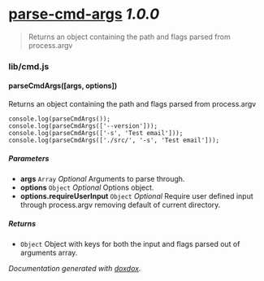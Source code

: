 # [parse-cmd-args](https://github.com/neogeek/parse-cmd-args) *1.0.0*

> Returns an object containing the path and flags parsed from process.argv


### lib/cmd.js


#### parseCmdArgs([args, options]) 

Returns an object containing the path and flags parsed from process.argv

    console.log(parseCmdArgs());
    console.log(parseCmdArgs(['--version']));
    console.log(parseCmdArgs(['-s', 'Test email']));
    console.log(parseCmdArgs(['./src/', '-s', 'Test email']));


##### Parameters

- **args** `Array`  *Optional* Arguments to parse through.
- **options** `Object`  *Optional* Options object.
- **options.requireUserInput** `Object`  *Optional* Require user defined input through process.argv removing default of current directory.




##### Returns


- `Object`   Object with keys for both the input and flags parsed out of arguments array.




*Documentation generated with [doxdox](https://github.com/neogeek/doxdox).*
